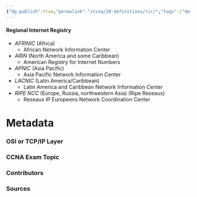 ```yaml
---
{"dg-publish":true,"permalink":"/ccna/20-definitions/rir/","tags":["defs_ccna"],"created":"2023-11-04T12:45:23.000-07:00","updated":"2023-11-07T13:05:51.000-08:00"}
---
```



#### Regional Internet Registry
- *AFRINIC* (Africa)
	- African Network Information Center
- *ARIN* (North America and some Caribbean)
	- American Registry for Internet Numbers
- *APNIC* (Asia Pacific)
	- Asia Pacific Network Information Center
- *LACNIC* (Latin America/Caribbean)
	- Latin America and Caribbean Network Information Center
- *RIPE NCC* (Europe, Russia, northwestern Asia) (Ripe Reseaux)
	- Reseaux IP Europeens Network Coordination Center





# Metadata
### OSI or TCP/IP Layer

### CCNA Exam Topic

### Contributors

### Sources
